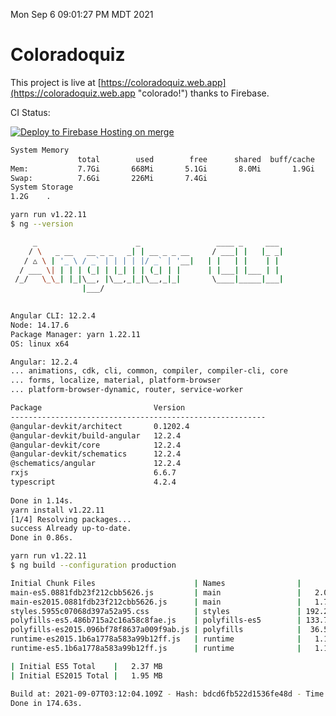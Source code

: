 Mon Sep  6 09:01:27 PM MDT 2021

# Coloradoquiz


This project is live at [https://coloradoquiz.web.app](https://coloradoquiz.web.app "colorado!") thanks to Firebase.

CI Status: 

[![Deploy to Firebase Hosting on merge](https://github.com/teamkushal/coloradoquiz/actions/workflows/firebase-hosting-merge.yml/badge.svg)](https://github.com/teamkushal/coloradoquiz/actions/workflows/firebase-hosting-merge.yml)

```bash
System Memory
               total        used        free      shared  buff/cache   available
Mem:           7.7Gi       668Mi       5.1Gi       8.0Mi       1.9Gi       6.7Gi
Swap:          7.6Gi       226Mi       7.4Gi
System Storage
1.2G	.
```
```bash
yarn run v1.22.11
$ ng --version

     _                      _                 ____ _     ___
    / \   _ __   __ _ _   _| | __ _ _ __     / ___| |   |_ _|
   / △ \ | '_ \ / _` | | | | |/ _` | '__|   | |   | |    | |
  / ___ \| | | | (_| | |_| | | (_| | |      | |___| |___ | |
 /_/   \_\_| |_|\__, |\__,_|_|\__,_|_|       \____|_____|___|
                |___/
    

Angular CLI: 12.2.4
Node: 14.17.6
Package Manager: yarn 1.22.11
OS: linux x64

Angular: 12.2.4
... animations, cdk, cli, common, compiler, compiler-cli, core
... forms, localize, material, platform-browser
... platform-browser-dynamic, router, service-worker

Package                         Version
---------------------------------------------------------
@angular-devkit/architect       0.1202.4
@angular-devkit/build-angular   12.2.4
@angular-devkit/core            12.2.4
@angular-devkit/schematics      12.2.4
@schematics/angular             12.2.4
rxjs                            6.6.7
typescript                      4.2.4
    
Done in 1.14s.
yarn install v1.22.11
[1/4] Resolving packages...
success Already up-to-date.
Done in 0.86s.
```
```bash
yarn run v1.22.11
$ ng build --configuration production

Initial Chunk Files                      | Names                |      Size
main-es5.0881fdb23f212cbb5626.js         | main                 |   2.05 MB
main-es2015.0881fdb23f212cbb5626.js      | main                 |   1.73 MB
styles.5955c07068d397a52a95.css          | styles               | 192.26 kB
polyfills-es5.486b715a2c16a58c8fae.js    | polyfills-es5        | 133.75 kB
polyfills-es2015.096bf78f8637a009f9ab.js | polyfills            |  36.55 kB
runtime-es2015.1b6a1778a583a99b12ff.js   | runtime              |   1.17 kB
runtime-es5.1b6a1778a583a99b12ff.js      | runtime              |   1.17 kB

| Initial ES5 Total    |   2.37 MB
| Initial ES2015 Total |   1.95 MB

Build at: 2021-09-07T03:12:04.109Z - Hash: bdcd6fb522d1536fe48d - Time: 168814ms
Done in 174.63s.
```
